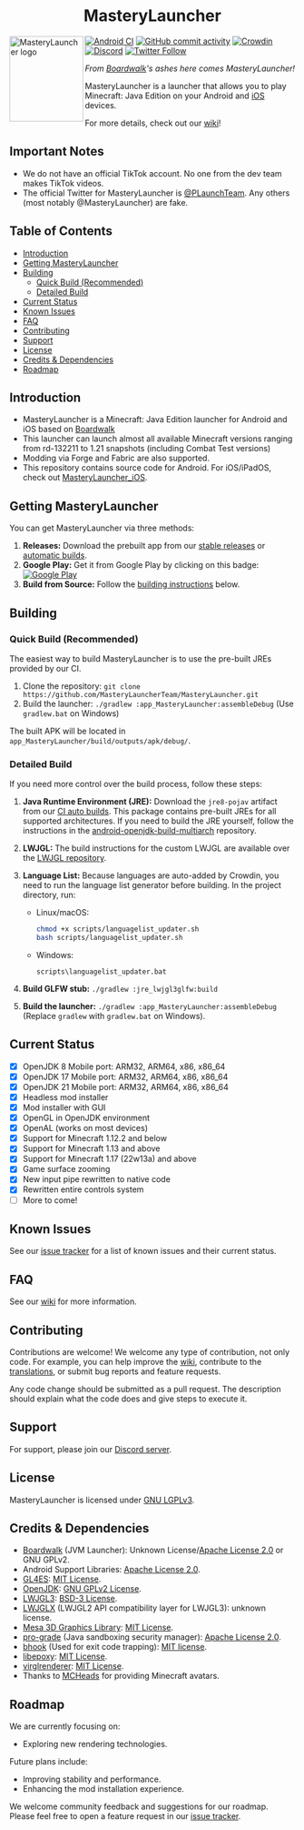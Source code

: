 <h1 align="center">MasteryLauncher</h1>

<img src="https://github.com/MasteryLauncherTeam/MasteryLauncher/blob/v3_openjdk/app_MasteryLauncher/src/main/assets/MasteryLauncher.png" align="left" width="130" height="150" alt="MasteryLauncher logo">

[![Android CI](https://github.com/MasteryLauncherTeam/MasteryLauncher/workflows/Android%20CI/badge.svg)](https://github.com/MasteryLauncherTeam/MasteryLauncher/actions)
[![GitHub commit activity](https://img.shields.io/github/commit-activity/m/MasteryLauncherTeam/MasteryLauncher)](https://github.com/MasteryLauncherTeam/MasteryLauncher/actions)
[![Crowdin](https://badges.crowdin.net/MasteryLauncher/localized.svg)](https://crowdin.com/project/MasteryLauncher)
[![Discord](https://img.shields.io/discord/724163890803638273.svg?label=&logo=discord&logoColor=ffffff&color=7389D8&labelColor=6A7EC2)](https://discord.com/invite/aenk3EUvER)
[![Twitter Follow](https://img.shields.io/twitter/follow/plaunchteam?color=blue&style=flat-square)](https://twitter.com/PLaunchTeam)

*From [Boardwalk](https://github.com/zhuowei/Boardwalk)'s ashes here comes MasteryLauncher!*

MasteryLauncher is a launcher that allows you to play Minecraft: Java Edition on your Android and [iOS](https://github.com/MasteryLauncherTeam/MasteryLauncher_iOS) devices.

For more details, check out our [wiki](https://MasteryLauncher.app/)!

## Important Notes

* We do not have an official TikTok account. No one from the dev team makes TikTok videos.
* The official Twitter for MasteryLauncher is [@PLaunchTeam](https://twitter.com/PLaunchTeam). Any others (most notably @MasteryLauncher) are fake.

## Table of Contents

* [Introduction](#introduction)
* [Getting MasteryLauncher](#getting-MasteryLauncher)
* [Building](#building)
    * [Quick Build (Recommended)](#quick-build-recommended)
    * [Detailed Build](#detailed-build)
* [Current Status](#current-status)
* [Known Issues](#known-issues)
* [FAQ](#faq)
* [Contributing](#contributing)
* [Support](#support)
* [License](#license)
* [Credits & Dependencies](#credits--dependencies)
* [Roadmap](#roadmap)

## Introduction

* MasteryLauncher is a Minecraft: Java Edition launcher for Android and iOS based on [Boardwalk](https://github.com/zhuowei/Boardwalk)
* This launcher can launch almost all available Minecraft versions ranging from rd-132211 to 1.21 snapshots (including Combat Test versions)
* Modding via Forge and Fabric are also supported.
* This repository contains source code for Android. For iOS/iPadOS, check out [MasteryLauncher_iOS](https://github.com/MasteryLauncherTeam/MasteryLauncher_iOS).

## Getting MasteryLauncher

You can get MasteryLauncher via three methods:

1. **Releases:** Download the prebuilt app from our [stable releases](https://github.com/MasteryLauncherTeam/MasteryLauncher/releases) or [automatic builds](https://github.com/MasteryLauncherTeam/MasteryLauncher/actions).
2. **Google Play:** Get it from Google Play by clicking on this badge: [![Google Play](https://play.google.com/intl/en_us/badges/static/images/badges/en_badge_web_generic.png)](https://play.google.com/store/apps/details?id=com.redemastery.oldapi.pojav)
3. **Build from Source:** Follow the [building instructions](#building) below.

## Building

### Quick Build (Recommended)

The easiest way to build MasteryLauncher is to use the pre-built JREs provided by our CI.

1. Clone the repository: `git clone https://github.com/MasteryLauncherTeam/MasteryLauncher.git`
2. Build the launcher: `./gradlew :app_MasteryLauncher:assembleDebug` (Use `gradlew.bat` on Windows)

The built APK will be located in `app_MasteryLauncher/build/outputs/apk/debug/`.

### Detailed Build

If you need more control over the build process, follow these steps:

1. **Java Runtime Environment (JRE):** Download the `jre8-pojav` artifact from our [CI auto builds](https://github.com/MasteryLauncherTeam/android-openjdk-build-multiarch/actions).  This package contains pre-built JREs for all supported architectures.  If you need to build the JRE yourself, follow the instructions in the [android-openjdk-build-multiarch](https://github.com/MasteryLauncherTeam/android-openjdk-build-multiarch) repository.

2. **LWJGL:** The build instructions for the custom LWJGL are available over the [LWJGL repository](https://github.com/MasteryLauncherTeam/lwjgl3).

3. **Language List:** Because languages are auto-added by Crowdin, you need to run the language list generator before building. In the project directory, run:
   * Linux/macOS:
     ```bash
     chmod +x scripts/languagelist_updater.sh
     bash scripts/languagelist_updater.sh
     ```
   * Windows:
     ```batch
     scripts\languagelist_updater.bat
     ```

4. **Build GLFW stub:** `./gradlew :jre_lwjgl3glfw:build`

5. **Build the launcher:** `./gradlew :app_MasteryLauncher:assembleDebug` (Replace `gradlew` with `gradlew.bat` on Windows).

## Current Status

* [x] OpenJDK 8 Mobile port: ARM32, ARM64, x86, x86_64
* [x] OpenJDK 17 Mobile port: ARM32, ARM64, x86, x86_64
* [x] OpenJDK 21 Mobile port: ARM32, ARM64, x86, x86_64
* [x] Headless mod installer
* [x] Mod installer with GUI
* [x] OpenGL in OpenJDK environment
* [x] OpenAL (works on most devices)
* [x] Support for Minecraft 1.12.2 and below
* [x] Support for Minecraft 1.13 and above
* [x] Support for Minecraft 1.17 (22w13a) and above
* [x] Game surface zooming
* [x] New input pipe rewritten to native code
* [x] Rewritten entire controls system
* [ ] More to come!

## Known Issues

See our [issue tracker](https://github.com/MasteryLauncherTeam/MasteryLauncher/issues) for a list of known issues and their current status.

## FAQ

See our [wiki](https://MasteryLauncherteam.github.io/) for more information.

## Contributing

Contributions are welcome! We welcome any type of contribution, not only code. For example, you can help improve the [wiki](https://MasteryLauncherteam.github.io/), contribute to the [translations](https://crowdin.com/project/MasteryLauncher), or submit bug reports and feature requests.

Any code change should be submitted as a pull request. The description should explain what the code does and give steps to execute it.

## Support

For support, please join our [Discord server](https://discord.com/invite/aenk3EUvER).

## License

MasteryLauncher is licensed under [GNU LGPLv3](https://github.com/MasteryLauncherTeam/MasteryLauncher/blob/v3_openjdk/LICENSE).

## Credits & Dependencies

* [Boardwalk](https://github.com/zhuowei/Boardwalk) (JVM Launcher): Unknown License/[Apache License 2.0](https://github.com/zhuowei/Boardwalk/blob/master/LICENSE) or GNU GPLv2.
* Android Support Libraries: [Apache License 2.0](https://android.googlesource.com/platform/prebuilts/maven_repo/android/+/master/NOTICE.txt).
* [GL4ES](https://github.com/MasteryLauncherTeam/gl4es): [MIT License](https://github.com/ptitSeb/gl4es/blob/master/LICENSE).
* [OpenJDK](https://github.com/MasteryLauncherTeam/openjdk-multiarch-jdk8u): [GNU GPLv2 License](https://openjdk.java.net/legal/gplv2+ce.html).
* [LWJGL3](https://github.com/MasteryLauncherTeam/lwjgl3): [BSD-3 License](https://github.com/LWJGL/lwjgl3/blob/master/LICENSE.md).
* [LWJGLX](https://github.com/MasteryLauncherTeam/lwjglx) (LWJGL2 API compatibility layer for LWJGL3): unknown license.
* [Mesa 3D Graphics Library](https://gitlab.freedesktop.org/mesa/mesa): [MIT License](https://docs.mesa3d.org/license.html).
* [pro-grade](https://github.com/pro-grade/pro-grade) (Java sandboxing security manager): [Apache License 2.0](https://github.com/pro-grade/pro-grade/blob/master/LICENSE.txt).
* [bhook](https://github.com/bytedance/bhook) (Used for exit code trapping): [MIT license](https://github.com/bytedance/bhook/blob/main/LICENSE).
* [libepoxy](https://github.com/anholt/libepoxy): [MIT License](https://github.com/anholt/libepoxy/blob/master/COPYING).
* [virglrenderer](https://github.com/MasteryLauncherTeam/virglrenderer): [MIT License](https://gitlab.freedesktop.org/virgl/virglrenderer/-/blob/master/COPYING).
* Thanks to [MCHeads](https://mc-heads.net) for providing Minecraft avatars.

## Roadmap

We are currently focusing on:

* Exploring new rendering technologies.

Future plans include:

* Improving stability and performance.
* Enhancing the mod installation experience.

We welcome community feedback and suggestions for our roadmap.  Please feel free to open a feature request in our [issue tracker](https://github.com/MasteryLauncherTeam/MasteryLauncher/issues).
